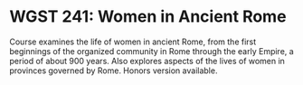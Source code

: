 # WGST 241: Women in Ancient Rome

Course examines the life of women in ancient Rome, from the first beginnings of the organized community in Rome through the early Empire, a period of about 900 years. Also explores aspects of the lives of women in provinces governed by Rome. Honors version available.